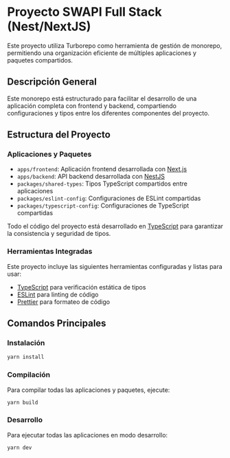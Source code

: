 # Proyecto SWAPI Full Stack (Nest/NextJS)

Este proyecto utiliza Turborepo como herramienta de gestión de monorepo, permitiendo una organización eficiente de múltiples aplicaciones y paquetes compartidos.

## Descripción General

Este monorepo está estructurado para facilitar el desarrollo de una aplicación completa con frontend y backend, compartiendo configuraciones y tipos entre los diferentes componentes del proyecto.

## Estructura del Proyecto

### Aplicaciones y Paquetes

- `apps/frontend`: Aplicación frontend desarrollada con [Next.js](https://nextjs.org/)
- `apps/backend`: API backend desarrollada con [NestJS](https://nestjs.com/)
- `packages/shared-types`: Tipos TypeScript compartidos entre aplicaciones
- `packages/eslint-config`: Configuraciones de ESLint compartidas
- `packages/typescript-config`: Configuraciones de TypeScript compartidas

Todo el código del proyecto está desarrollado en [TypeScript](https://www.typescriptlang.org/) para garantizar la consistencia y seguridad de tipos.

### Herramientas Integradas

Este proyecto incluye las siguientes herramientas configuradas y listas para usar:

- [TypeScript](https://www.typescriptlang.org/) para verificación estática de tipos
- [ESLint](https://eslint.org/) para linting de código
- [Prettier](https://prettier.io) para formateo de código

## Comandos Principales

### Instalación

```bash
yarn install
```

### Compilación

Para compilar todas las aplicaciones y paquetes, ejecute:

```bash
yarn build
```

### Desarrollo

Para ejecutar todas las aplicaciones en modo desarrollo:

```bash
yarn dev
```
